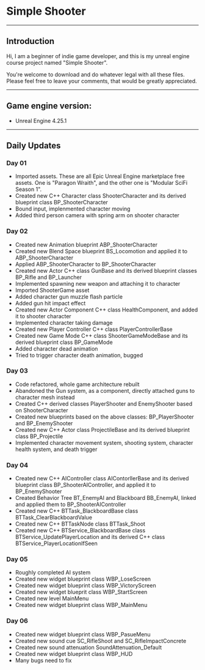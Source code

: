 # Simple Shooter
---
## Introduction
Hi, I am a beginner of indie game developer, and this is my unreal engine course project named "Simple Shooter". 

You're welcome to download and do whatever legal with all these files. Please feel free to leave your comments, that would be greatly appreciated.

---
## Game engine version: 
* Unreal Engine 4.25.1

---
## Daily Updates
### Day 01
* Imported assets. These are all Epic Unreal Engine marketplace free assets. One is "Paragon Wraith", and the other one is "Modular SciFi Season 1". 
* Created new C++ Character class ShooterCharacter and its derived blueprint class BP_ShooterCharacter
* Bound input, implenmented character moving
* Added third person camera with spring arm on shooter character

### Day 02
* Created new Animation blueprint ABP_ShooterCharacter
* Created new Blend Space blueprint BS_Locomotion and applied it to ABP_ShooterCharacter
* Applied ABP_ShooterCharacter to BP_ShooterCharacter
* Created new Actor C++ class GunBase and its derived blueprint classes BP_Rifle and BP_Launcher
* Implemented spawning new weapon and attaching it to character 
* Imported ShooterGame asset
* Added character gun muzzle flash particle
* Added gun hit impact effect
* Created new Actor Component C++ class HealthComponent, and added it to shooter character
* Implemented character taking damage
* Created new Player Controller C++ class PlayerControllerBase
* Created new Game Mode C++ class ShooterGameModeBase and its derived blueprint class BP_GameMode
* Added character dead animation
* Tried to trigger character death animation, bugged

### Day 03
* Code refactored, whole game architecture rebuilt
* Abandoned the Gun system, as a component, directly attached guns to character mesh instead 
* Created C++ derived classes PlayerShooter and EnemyShooter based on ShooterCharacter
* Created new blueprints based on the above classes: BP_PlayerShooter and BP_EnemyShooter
* Created new C++ Actor class ProjectileBase and its derived blueprint class BP_Projectile
* Implemented character movement system, shooting system, character health system, and death trigger

### Day 04
* Created new C++ AIController class AIContorllerBase and its derived blueprint class BP_ShooterAIController, and applied it to BP_EnemyShooter
* Created Behavior Tree BT_EnemyAI and Blackboard BB_EnemyAI, linked and applied them to BP_ShooterAIController 
* Created new C++ BTTask_BlackboardBase class BTTask_ClearBlackboardValue
* Created new C++ BTTaskNode class  BTTask_Shoot
* Created new C++ BTService_BlackboardBase class BTService_UpdatePlayerLocation and its derived C++ class BTService_PlayerLocationIfSeen

### Day 05
* Roughly completed AI system
* Created new widget blueprint class WBP_LoseScreen
* Created new widget blueprint class WBP_VictoryScreen
* Created new widget blueprit class WBP_StartScreen
* Created new level MainMenu
* Created new widget blueprint class WBP_MainMenu

### Day 06
* Created new widget blueprint class WBP_PasueMenu
* Created new sound cue SC_RifleShoot and SC_RifleImpactConcrete
* Created new sound attenuation SoundAttenuation_Default
* Created new widget blueprint class WBP_HUD
* Many bugs need to fix